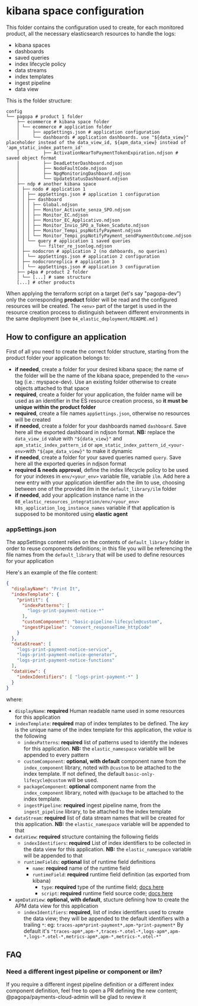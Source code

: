 # kibana space configuration

This folder contains the configuration used to create, for each monitored product, all the necessary elasticsearch resources to handle the logs:
- kibana spaces
- dashboards
- saved queries
- index lifecycle policy
- data streams
- index templates
- ingest pipeline
- data view

This is the folder structure:

```hcl
config
└── pagopa # product 1 folder
    ├── ecommerce # kibana space folder
    │ └── ecommerce # application folder
    │     ├── appSettings.json # application configuration
    │     └── dashboards # application dashboards. use "${data_view}" placeholder instead of the data_view_id, ${apm_data_view} instead of 'apm_static_index_pattern_id'
    │         ├── ActivationNearToPaymentTokenExpiration.ndjson # saved object format
    │         ├── DeadLetterDashboard.ndjson
    │         ├── NodoFaultCode.ndjson
    │         ├── NpgMonitoringDashboard.ndjson
    │         └── UpdateStatusDashboard.ndjson
    ├── ndp # another kibana space
    │ ├── nodo # application 1
    │ │ ├── appSettings.json # application 1 configuration
    │ │ ├── dashboard
    │ │ │ ├── Global.ndjson
    │ │ │ ├── Monitor_Activate_senza_SPO.ndjson
    │ │ │ ├── Monitor_EC.ndjson
    │ │ │ ├── Monitor_EC_Applicativo.ndjson
    │ │ │ ├── Monitor_Invio_SPO_a_Token_Scaduto.ndjson
    │ │ │ ├── Monitor_Tempi_pspNotifyPayment.ndjson
    │ │ │ └── Monitor_Tempi_pspNotifyPayment_sendPaymentOutcome.ndjson
    │ │ └── query # application 1 saved queries
    │ │     └── filter_re_jsonlog.ndjson
    │ ├── nodocron # application 2 (no dahboards, no queries)
    │ │ └── appSettings.json # application 2 configuration
    │ ├── nodocronreplica # application 3
    │ │ └── appSettings.json # application 3 configuration
    ├── p4pa # product 2 folder
    │ └── [...] # same structure
    [...] # other products
```
When applying the terraform script on a target (let's say "pagopa-dev") only the corresponding **product** folder will be read and the configured resources will be created.
The `<env>` part of the target is used in the resource creation process to distinguish between different environments in the same deployment (see `04_elastic_deployment/README.md` )

## How to configure an application

First of all you need to create the correct folder structure, starting from the product folder your application belongs to:

- **if needed**, create a folder for your desired kibana space; the name of the folder will be the name of the kibana space, prepended to the `<env>` tag (i.e.: myspace-dev). Use an existing folder otherwise to create objects attached to that space
- **required**,  create a folder for your application, the folder name will be used as an identifier in the ES resource creation process, so **it must be unique within the product folder**
- **required**, create a file names `appSettings.json`, otherwise no resources will be created
- **if needed**, create a folder for your dashboards named `dashboard`. Save here all the exported dashboard in ndjson format. **NB:** replace the `data_view_id` value with `"${data_view}"` and `apm_static_index_pattern_id` or `apm_static_index_pattern_id_<your-env>`with `"${apm_data_view}"` to make it dynamic
- **if needed**, create a folder for your saved queries named `query`. Save here all the exported queries in ndjson format
- **required & needs approval**, define the index lifecycle policy to be used for your indexes in `env/<your_env>` variable file, variable `ilm`. Add here a new entry with your application identifier adn the ilm to use, choosing between one of the provided ilm in the `default_library/ilm` folder
- **if needed**, add your application instance name in the `08_elastic_resources_integration/env/<your_env>` `k8s_application_log_instance_names` variable if that application is supposed to be monitored using **elastic agent**

### appSettings.json

The appSettings content relies on the contents of `default_library` folder in order to reuse components definitions; in this file you will be referencing the file names 
from the `default_library` that will be used to define resources for your application

Here's an example of the file content:

```json
{
  "displayName": "Print It",
  "indexTemplate": {
    "printit": {
      "indexPatterns": [
        "logs-print-payment-notice-*"
      ],
      "customComponent": "basic-pipeline-lifecycle@custom",
      "ingestPipeline": "convert_responseTime_httpCode"
    }
  },
  "dataStream": [
    "logs-print-payment-notice-service",
    "logs-print-payment-notice-generator",
    "logs-print-payment-notice-functions"
  ],
  "dataView": {
    "indexIdentifiers": [ "logs-print-payment-*" ]
  }
}
```

where:

- `displayName`: **required** Human readable name used in some resources for this application
- `indexTemplate`: **required** map of index templates to be defined. The _key_ is the unique name of the index template for this application, the _value_ is the following  
  - `indexPatterns`: **required** list of patterns used to identify the indexes for this application. **NB:** the `elastic_namespace` variable will be appended to every pattern
  - `customComponent`: **optional, with default** component name from the `index_component` library, noted with `@custom` to be attached to the index template. If not defined, the default `basic-only-lifecycle@custom` will be used.
  - `packageComponent`: **optional** component name from the `index_component` library, noted with `@package` to be attached to the index template.
  - `ingestPipeline`: **required** ingest pipeline name, from the `ingest_pipeline` library, to be attached to the index template
- `dataStream`: **required** list of data stream names that will be created for this application. **NB:** the `elastic_namespace` variable will be appended to that
- `dataView`: **required** structure containing the following fields
  - `indexIdentifiers`: **required** List of index identifiers to be collected in the data view for this application. **NB:** the `elastic_namespace` variable will be appended to that
  - `runtimeFields`: **optional** list of runtime field definitions
    - `name`: **required** name of the runtime field
    - `runtimeField`: **required** runtime field definition (as exported from kibana)
      - `type`: **required** type of the runtime field; [docs here](https://www.elastic.co/guide/en/elasticsearch/reference/current/runtime-mapping-fields.html)
      - `script`: **required** runtime field source code;  [docs here](https://www.elastic.co/guide/en/elasticsearch/reference/current/runtime-mapping-fields.html)
- `apmDataView`: **optional, with default**, stucture defining how to create the APM data view for this application
  - `indexIdentifiers`: **required**, list of index identifiers used to create the data view; they will be appended to the default identifiers with a trailing `*`: eg: `traces-apm*print-payment*,apm-*print-payment*`
  By default it's `"traces-apm*,apm-*,traces-*.otel-*,logs-apm*,apm-*,logs-*.otel-*,metrics-apm*,apm-*,metrics-*.otel-*"`


## FAQ

### Need a different ingest pipeline or component or ilm?

If you require a different ingest pipeline definition or a different index component definition, feel free to open a PR defining the new content; @pagopa/payments-cloud-admin will be glad to review it
